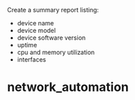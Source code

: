 Create a summary report listing: 
- device name
- device model
- device software version
- uptime
- cpu and memory utilization
- interfaces 
# network_automation
